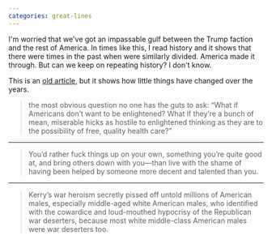 ```yaml
---
categories: great-lines
---
```


I'm worried that we've got an impassable gulf between the Trump faction and the rest of America. In times like this, I read history and it shows that there were times in the past when were similarly divided. America made it through. But can we keep on repeating history? I don't know.

This is an [old article](http://exiledonline.com/we-the-spiteful), but it shows how little things have changed over the years. 

>the most obvious question no one has the guts to ask: “What if Americans don’t want to be enlightened? What if they’re a bunch of mean, miserable hicks as hostile to enlightened thinking as they are to the possibility of free, quality health care?”

---

>You’d rather fuck things up on your own, something you’re quite good at, and bring others down with you—than live with the shame of having been helped by someone more decent and talented than you.

---

>Kerry’s war heroism secretly pissed off untold millions of American males, especially middle-aged white American males, who identified with the cowardice and loud-mouthed hypocrisy of the Republican war deserters, because most white middle-class American males were war deserters too.